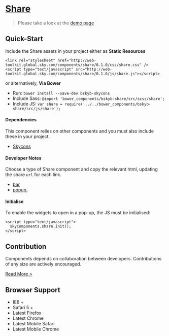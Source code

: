 [Share](http://skyglobal.github.io/share/)
========================

> Please take a look at the [demo page](http://skyglobal.github.io/share/)

## Quick-Start

Include the Share assets in your project either as **Static Resources**

```
<link rel="stylesheet" href="http://web-toolkit.global.sky.com/components/share/0.1.0/css/share.css" />
<script type="text/javascript" src="http://web-toolkit.global.sky.com/components/share/0.1.0/js/share.js"></script>
```

or alternatively, **Via Bower**

 * Run: `bower install --save-dev bskyb-skycons`
 * Include Sass: `@import 'bower_components/bskyb-share/src/scss/share';`
 * Include JS: `var share = require('../../bower_components/bskyb-share/src/js/share');`


#### Dependencies 

This component relies on other components and you must also include these in your project.

 * [Skycons](https://github.com/skyglobal/skycons)

#### Developer Notes

Choose a type of Share component and copy the relevant html, updating the share `url` for each link.
 * [bar](demo/_includes/bar.html)
 * [popup](demo/_includes/popup.html),

#### Initialise

To enable the widgets to open in a pop-up, the JS must be initialised:

```
<script type="text/javascript">
  skyComponents.share.init();
</script>
```

## Contribution

Components depends on collaboration between developers. Contributions of any size are actively encouraged.

[Read More >](CONTRIBUTING.md)

## Browser Support

 * IE8 +
 * Safari 5 +
 * Latest Firefox
 * Latest Chrome
 * Latest Mobile Safari
 * Latest Mobile Chrome
